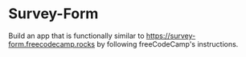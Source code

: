 # Survey-Form
Build an app that is functionally similar to https://survey-form.freecodecamp.rocks by following freeCodeCamp's instructions.
